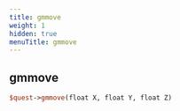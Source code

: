 ```yaml
---
title: gmmove
weight: 1
hidden: true
menuTitle: gmmove
---
```

## gmmove
```perl
$quest->gmmove(float X, float Y, float Z)
```